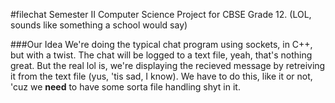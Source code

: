 #filechat
Semester II Computer Science Project for CBSE Grade 12. (LOL, sounds like something a school would say)

###Our Idea
We're doing the typical chat program using sockets, in C++, but with a twist. 
The chat will be logged to a text file, yeah, that's nothing great. But the real lol is, we're displaying the recieved message by retreiving it from the text file (yus, 'tis sad, I know). We have to do this, like it or not, 'cuz we **need** to have some sorta file handling shyt in it.


